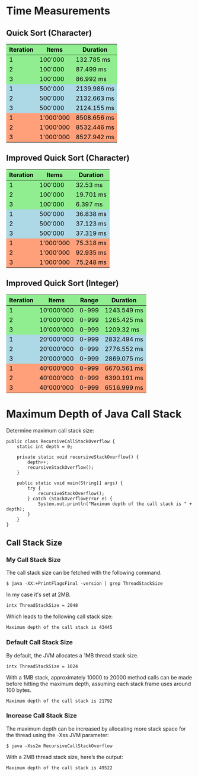 # Time Measurements

## Quick Sort (Character)

| Iteration | Items     | Duration    |
|-----------|-----------|-------------|
| 1         | 100'000   | 132.785 ms  |
| 2         | 100'000   | 87.499 ms   |
| 3         | 100'000   | 86.992 ms   |
| 1         | 500'000   | 2139.986 ms |
| 2         | 500'000   | 2132.663 ms |
| 3         | 500'000   | 2124.155 ms |
| 1         | 1'000'000 | 8508.656 ms |
| 2         | 1'000'000 | 8532.446 ms |
| 3         | 1'000'000 | 8527.942 ms |

## Improved Quick Sort (Character)

| Iteration | Items     | Duration  |
|-----------|-----------|-----------|
| 1         | 100'000   | 32.53 ms  |
| 2         | 100'000   | 19.701 ms |
| 3         | 100'000   | 6.397 ms  |
| 1         | 500'000   | 36.838 ms |
| 2         | 500'000   | 37.123 ms |
| 3         | 500'000   | 37.319 ms |
| 1         | 1'000'000 | 75.318 ms |
| 2         | 1'000'000 | 92.935 ms |
| 3         | 1'000'000 | 75.248 ms |

## Improved Quick Sort (Integer)

| Iteration | Items      | Range | Duration    |
|-----------|------------|-------|-------------|
| 1         | 10'000'000 | 0-999 | 1243.549 ms |
| 2         | 10'000'000 | 0-999 | 1265.425 ms |
| 3         | 10'000'000 | 0-999 | 1209.32 ms  |
| 1         | 20'000'000 | 0-999 | 2832.494 ms |
| 2         | 20'000'000 | 0-999 | 2776.552 ms |
| 3         | 20'000'000 | 0-999 | 2869.075 ms |
| 1         | 40'000'000 | 0-999 | 6670.561 ms |
| 2         | 40'000'000 | 0-999 | 6390.191 ms |
| 3         | 40'000'000 | 0-999 | 6516.999 ms |

# Maximum Depth of Java Call Stack

Determine maximum call stack size:

    public class RecursiveCallStackOverflow {
        static int depth = 0;
    
        private static void recursiveStackOverflow() {
            depth++;
            recursiveStackOverflow();
        }
        
        public static void main(String[] args) {
            try {
                recursiveStackOverflow();
            } catch (StackOverflowError e) {
                System.out.println("Maximum depth of the call stack is " + depth);
            }
        }
    }

## Call Stack Size

### My Call Stack Size

The call stack size can be fetched with the following command.

    $ java -XX:+PrintFlagsFinal -version | grep ThreadStackSize

In my case it's set at 2MB.

    intx ThreadStackSize = 2048 

Which leads to the following call stack size:

    Maximum depth of the call stack is 43445

### Default Call Stack Size

By default, the JVM allocates a 1MB thread stack size.

    intx ThreadStackSize = 1024

With a 1MB stack, approximately 10000 to 20000 method calls can be made before hitting the maximum depth, assuming each stack frame uses around 100 bytes.

    Maximum depth of the call stack is 21792

###  Increase Call Stack Size

The maximum depth can be increased by allocating more stack space for the thread using the -Xss JVM parameter:

    $ java -Xss2m RecursiveCallStackOverflow

With a 2MB thread stack size, here’s the output:

    Maximum depth of the call stack is 49522 

<style>
    tr {
        color: black;
    }

    tr:nth-child(3n+1), tr:nth-child(3n+2), tr:nth-child(3n+3) {
        background-color: lightgreen;
    }

    tr:nth-child(3n+4), tr:nth-child(3n+5), tr:nth-child(3n+6) {
        background-color: lightblue;
    }

    tr:nth-child(3n+7), tr:nth-child(3n+8), tr:nth-child(3n+9) {
        background-color: lightsalmon;
    }
</style>